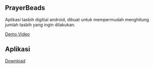 ## PrayerBeads
Aplikasi tasbih digitial android, dibuat untuk mempermudah menghitung jumlah tasbih yang ingin dilakukan.

[Demo Video](https://drive.google.com/file/d/1BW8SE5njCPVZQLrJ5C1TA0k1-GZKYqRw/view?usp=sharing)

## Aplikasi
[Download](https://drive.google.com/file/d/1dHpevhkFJHNZ78-Lg7UGoO_i1Oy-EXIT/view?usp=sharing)
